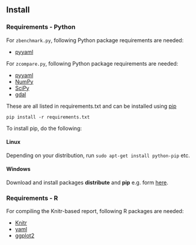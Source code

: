 ## Install

### Requirements - Python

For `zbenchmark.py`, following Python package requirements are needed:

* [pyyaml](http://pyyaml.org/)

For `zcompare.py`, following Python package requirements are needed:

* [pyyaml](http://pyyaml.org/)
* [NumPy]()
* [SciPy]()
* [gdal](https://pypi.python.org/pypi/GDAL/)

These are all listed in requirements.txt and can be installed using [pip](http://www.pip-installer.org/en/latest/)

```
pip install -r requirements.txt
```

To install pip, do the following:

#### Linux
Depending on your distribution, run `sudo apt-get install python-pip` etc.
#### Windows 
Download and install packages **distribute** and **pip** e.g. form [here](http://www.lfd.uci.edu/~gohlke/pythonlibs/).

### Requirements - R

For compiling the Knitr-based report, following R packages are needed:

* [Knitr](http://yihui.name/knitr/)
* [yaml](http://cran.r-project.org/web/packages/yaml/)
* [ggplot2](http://ggplot2.org/)